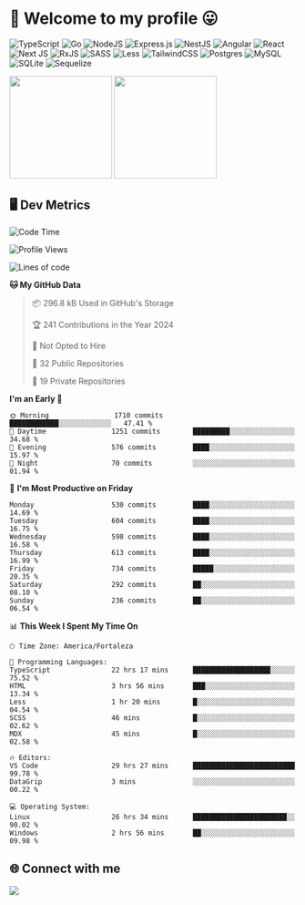 # 🎉 Welcome to my profile 😛

![TypeScript](https://img.shields.io/badge/typescript-%23007ACC.svg?style=for-the-badge&logo=typescript&logoColor=white)
![Go](https://img.shields.io/badge/go-%2300ADD8.svg?style=for-the-badge&logo=go&logoColor=white)
![NodeJS](https://img.shields.io/badge/node.js-6DA55F?style=for-the-badge&logo=node.js&logoColor=white)
![Express.js](https://img.shields.io/badge/express.js-%23404d59.svg?style=for-the-badge&logo=express&logoColor=%2361DAFB)
![NestJS](https://img.shields.io/badge/nestjs-%23E0234E.svg?style=for-the-badge&logo=nestjs&logoColor=white)
![Angular](https://img.shields.io/badge/angular-%23DD0031.svg?style=for-the-badge&logo=angular&logoColor=white)
![React](https://img.shields.io/badge/react-%2320232a.svg?style=for-the-badge&logo=react&logoColor=%2361DAFB)
![Next JS](https://img.shields.io/badge/Next-black?style=for-the-badge&logo=next.js&logoColor=white)
![RxJS](https://img.shields.io/badge/rxjs-%23B7178C.svg?style=for-the-badge&logo=reactivex&logoColor=white)
![SASS](https://img.shields.io/badge/SASS-hotpink.svg?style=for-the-badge&logo=SASS&logoColor=white)
![Less](https://img.shields.io/badge/less-2B4C80?style=for-the-badge&logo=less&logoColor=white)
![TailwindCSS](https://img.shields.io/badge/tailwindcss-%2338B2AC.svg?style=for-the-badge&logo=tailwind-css&logoColor=white)
![Postgres](https://img.shields.io/badge/postgres-%23316192.svg?style=for-the-badge&logo=postgresql&logoColor=white)
![MySQL](https://img.shields.io/badge/mysql-4479A1.svg?style=for-the-badge&logo=mysql&logoColor=white)
![SQLite](https://img.shields.io/badge/sqlite-%2307405e.svg?style=for-the-badge&logo=sqlite&logoColor=white)
![Sequelize](https://img.shields.io/badge/Sequelize-52B0E7?style=for-the-badge&logo=Sequelize&logoColor=white)

<div>
  <img height="180em" src="https://github-readme-stats.vercel.app/api?username=VinicciusSantos&include_all_commits=true&count_private=true&theme=github_dark"/>
  <img height="180em" src="https://github-readme-stats.vercel.app/api/top-langs/?username=VinicciusSantos&langs_count=6&layout=compact&include_all_commits=true&count_private=true&theme=github_dark"/>
</div>

## 🖥️ Dev Metrics

<!--START_SECTION:waka-->
![Code Time](http://img.shields.io/badge/Code%20Time-1%2C864%20hrs%208%20mins-blue)

![Profile Views](http://img.shields.io/badge/Profile%20Views-0-blue)

![Lines of code](https://img.shields.io/badge/From%20Hello%20World%20I%27ve%20Written-5.4%20million%20lines%20of%20code-blue)

**🐱 My GitHub Data** 

> 📦 296.8 kB Used in GitHub's Storage 
 > 
> 🏆 241 Contributions in the Year 2024
 > 
> 🚫 Not Opted to Hire
 > 
> 📜 32 Public Repositories 
 > 
> 🔑 19 Private Repositories 
 > 
**I'm an Early 🐤** 

```text
🌞 Morning                1710 commits        ████████████░░░░░░░░░░░░░   47.41 % 
🌆 Daytime                1251 commits        █████████░░░░░░░░░░░░░░░░   34.68 % 
🌃 Evening                576 commits         ████░░░░░░░░░░░░░░░░░░░░░   15.97 % 
🌙 Night                  70 commits          ░░░░░░░░░░░░░░░░░░░░░░░░░   01.94 % 
```
📅 **I'm Most Productive on Friday** 

```text
Monday                   530 commits         ████░░░░░░░░░░░░░░░░░░░░░   14.69 % 
Tuesday                  604 commits         ████░░░░░░░░░░░░░░░░░░░░░   16.75 % 
Wednesday                598 commits         ████░░░░░░░░░░░░░░░░░░░░░   16.58 % 
Thursday                 613 commits         ████░░░░░░░░░░░░░░░░░░░░░   16.99 % 
Friday                   734 commits         █████░░░░░░░░░░░░░░░░░░░░   20.35 % 
Saturday                 292 commits         ██░░░░░░░░░░░░░░░░░░░░░░░   08.10 % 
Sunday                   236 commits         ██░░░░░░░░░░░░░░░░░░░░░░░   06.54 % 
```


📊 **This Week I Spent My Time On** 

```text
🕑︎ Time Zone: America/Fortaleza

💬 Programming Languages: 
TypeScript               22 hrs 17 mins      ███████████████████░░░░░░   75.52 % 
HTML                     3 hrs 56 mins       ███░░░░░░░░░░░░░░░░░░░░░░   13.34 % 
Less                     1 hr 20 mins        █░░░░░░░░░░░░░░░░░░░░░░░░   04.54 % 
SCSS                     46 mins             █░░░░░░░░░░░░░░░░░░░░░░░░   02.62 % 
MDX                      45 mins             █░░░░░░░░░░░░░░░░░░░░░░░░   02.58 % 

🔥 Editors: 
VS Code                  29 hrs 27 mins      █████████████████████████   99.78 % 
DataGrip                 3 mins              ░░░░░░░░░░░░░░░░░░░░░░░░░   00.22 % 

💻 Operating System: 
Linux                    26 hrs 34 mins      ███████████████████████░░   90.02 % 
Windows                  2 hrs 56 mins       ██░░░░░░░░░░░░░░░░░░░░░░░   09.98 % 
```


<!--END_SECTION:waka-->

## 🌐 Connect with me

<a href="https://www.linkedin.com/in/vinicius-guedes-b817aa223/"><img src="https://img.shields.io/badge/LinkedIn-0077B5?style=for-the-badge&logo=linkedin&logoColor=white"/></a>

